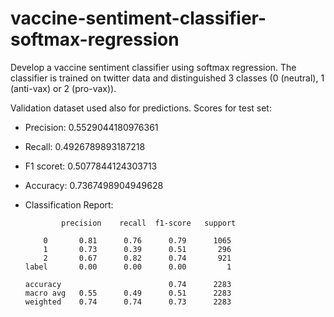 # vaccine-sentiment-classifier-softmax-regression

Develop a vaccine sentiment classifier using softmax regression.
The classifier is trained on twitter data and distinguished 3 classes (0 (neutral), 1 (anti-vax) or 2 (pro-vax)).

Validation dataset used also for predictions.
Scores for test set:

- Precision:
 0.5529044180976361
- Recall:
 0.4926789893187218
- F1 scoret:
 0.5077844124303713
- Accuracy:
 0.7367498904949628
 
 - Classification Report:


               precision    recall  f1-score   support

           0       0.81      0.76      0.79      1065
           1       0.73      0.39      0.51       296
           2       0.67      0.82      0.74       921
       label       0.00      0.00      0.00         1

       accuracy                        0.74      2283
       macro avg   0.55      0.49      0.51      2283
       weighted    0.74      0.74      0.73      2283

